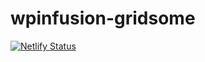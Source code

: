 # wpinfusion-gridsome
[![Netlify Status](https://api.netlify.com/api/v1/badges/3fc17414-0c86-44c5-a74e-37d194ad4f48/deploy-status)](https://app.netlify.com/sites/priceless-lovelace-5634ca/deploys)
